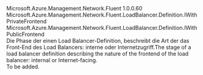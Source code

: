 <Type Name="IWithFrontend" FullName="Microsoft.Azure.Management.Network.Fluent.LoadBalancer.Definition.IWithFrontend">
  <TypeSignature Language="C#" Value="public interface IWithFrontend : Microsoft.Azure.Management.Network.Fluent.LoadBalancer.Definition.IWithPrivateFrontend, Microsoft.Azure.Management.Network.Fluent.LoadBalancer.Definition.IWithPublicFrontend" />
  <TypeSignature Language="ILAsm" Value=".class public interface auto ansi abstract IWithFrontend implements class Microsoft.Azure.Management.Network.Fluent.LoadBalancer.Definition.IWithPrivateFrontend, class Microsoft.Azure.Management.Network.Fluent.LoadBalancer.Definition.IWithPublicFrontend" />
  <TypeSignature Language="DocId" Value="T:Microsoft.Azure.Management.Network.Fluent.LoadBalancer.Definition.IWithFrontend" />
  <TypeSignature Language="VB.NET" Value="Public Interface IWithFrontend&#xA;Implements IWithPrivateFrontend, IWithPublicFrontend" />
  <TypeSignature Language="F#" Value="type IWithFrontend = interface&#xA;    interface IWithPublicFrontend&#xA;    interface IWithPrivateFrontend" />
  <AssemblyInfo>
    <AssemblyName>Microsoft.Azure.Management.Network.Fluent</AssemblyName>
    <AssemblyVersion>1.0.0.60</AssemblyVersion>
  </AssemblyInfo>
  <Interfaces>
    <Interface>
      <InterfaceName>Microsoft.Azure.Management.Network.Fluent.LoadBalancer.Definition.IWithPrivateFrontend</InterfaceName>
    </Interface>
    <Interface>
      <InterfaceName>Microsoft.Azure.Management.Network.Fluent.LoadBalancer.Definition.IWithPublicFrontend</InterfaceName>
    </Interface>
  </Interfaces>
  <Docs>
    <summary>
            <span data-ttu-id="43a57-101">Die Phase der einen Load Balancer-Definition, beschreibt die Art der das Front-End des Load Balancers: interne oder Internetzugriff.</span><span class="sxs-lookup"><span data-stu-id="43a57-101">The stage of a load balancer definition describing the nature of the frontend of the load balancer: internal or Internet-facing.</span></span>
            </summary>
    <remarks>To be added.</remarks>
  </Docs>
  <Members />
</Type>